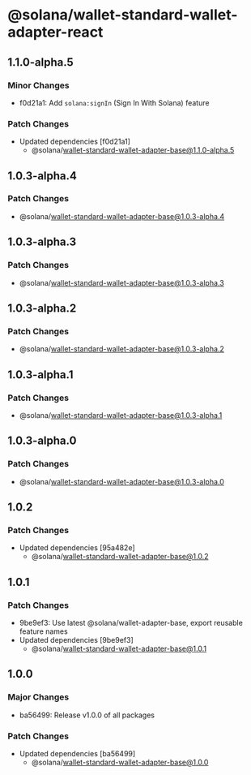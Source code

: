 # @solana/wallet-standard-wallet-adapter-react

## 1.1.0-alpha.5

### Minor Changes

-   f0d21a1: Add `solana:signIn` (Sign In With Solana) feature

### Patch Changes

-   Updated dependencies [f0d21a1]
    -   @solana/wallet-standard-wallet-adapter-base@1.1.0-alpha.5

## 1.0.3-alpha.4

### Patch Changes

-   @solana/wallet-standard-wallet-adapter-base@1.0.3-alpha.4

## 1.0.3-alpha.3

### Patch Changes

-   @solana/wallet-standard-wallet-adapter-base@1.0.3-alpha.3

## 1.0.3-alpha.2

### Patch Changes

-   @solana/wallet-standard-wallet-adapter-base@1.0.3-alpha.2

## 1.0.3-alpha.1

### Patch Changes

-   @solana/wallet-standard-wallet-adapter-base@1.0.3-alpha.1

## 1.0.3-alpha.0

### Patch Changes

-   @solana/wallet-standard-wallet-adapter-base@1.0.3-alpha.0

## 1.0.2

### Patch Changes

-   Updated dependencies [95a482e]
    -   @solana/wallet-standard-wallet-adapter-base@1.0.2

## 1.0.1

### Patch Changes

-   9be9ef3: Use latest @solana/wallet-adapter-base, export reusable feature names
-   Updated dependencies [9be9ef3]
    -   @solana/wallet-standard-wallet-adapter-base@1.0.1

## 1.0.0

### Major Changes

-   ba56499: Release v1.0.0 of all packages

### Patch Changes

-   Updated dependencies [ba56499]
    -   @solana/wallet-standard-wallet-adapter-base@1.0.0
